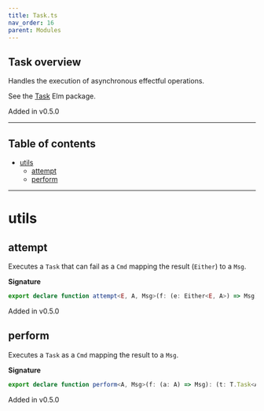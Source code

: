 ```yaml
---
title: Task.ts
nav_order: 16
parent: Modules
---
```


## Task overview

Handles the execution of asynchronous effectful operations.

See the [Task](https://package.elm-lang.org/packages/elm/core/latest/Task) Elm package.

Added in v0.5.0

---

<h2 class="text-delta">Table of contents</h2>

- [utils](#utils)
  - [attempt](#attempt)
  - [perform](#perform)

---

# utils

## attempt

Executes a `Task` that can fail as a `Cmd` mapping the result (`Either`) to a `Msg`.

**Signature**

```ts
export declare function attempt<E, A, Msg>(f: (e: Either<E, A>) => Msg): (task: T.Task<Either<E, A>>) => Cmd<Msg>
```

Added in v0.5.0

## perform

Executes a `Task` as a `Cmd` mapping the result to a `Msg`.

**Signature**

```ts
export declare function perform<A, Msg>(f: (a: A) => Msg): (t: T.Task<A>) => Cmd<Msg>
```

Added in v0.5.0
